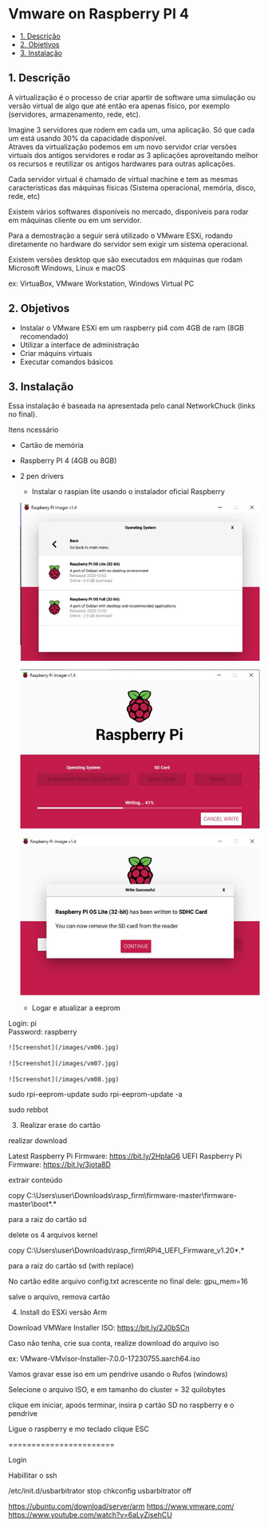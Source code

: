 # Vmware on Raspberry PI 4

- [1. Descrição](#link1)
- [2. Objetivos](#link2)
- [3. Instalação](#link3)

<a id="link1"></a>
## 1. Descrição

A virtualização é o processo de criar apartir de software uma simulação ou versão virtual de algo que até então era apenas 
físico, por exemplo (servidores, armazenamento, rede, etc).

Imagine 3 servidores que rodem em cada um, uma aplicação. Só que cada um está usando 30% da capacidade disponível.</br>
Atraves da virtualização podemos em um novo servidor criar versões virtuais dos antigos servidores e rodar as 3 aplicações
aproveitando melhor os recursos e reutilizar os antigos hardwares para outras aplicações.

Cada servidor virtual é chamado de virtual machine e tem as mesmas caracteristicas das máquinas físicas (Sistema operacional,
memória, disco, rede, etc)

Existem vários softwares disponíveis no mercado, disponíveis para rodar em máquinas cliente ou em um servidor.

Para a demostração a seguir será utilizado o VMware ESXi, rodando diretamente no hardware do servidor sem 
exigir um sistema operacional.

Existem versões desktop que são executados em máquinas que rodam Microsoft Windows, Linux e macOS

ex: VirtuaBox, VMware Workstation, Windows Virtual PC

<a id="link2"></a>
## 2. Objetivos

- Instalar o VMware ESXi em um raspberry pi4 com 4GB de ram (8GB recomendado)
- Utilizar a interface de administração
- Criar máquins virtuais
- Executar comandos básicos

<a id="link3"></a>
## 3. Instalação

Essa instalação é baseada na apresentada pelo canal NetworkChuck (links no final).

Itens ncessário

- Cartão de memória
- Raspberry PI 4 (4GB ou 8GB)
- 2 pen drivers

	- Instalar o raspian lite usando o instalador oficial Raspberry
	
	![Screenshot](/images/vm03.jpg)

	![Screenshot](/images/vm04.jpg)
	
	![Screenshot](/images/vm05.jpg)
	
	- Logar e atualizar a eeprom

Login: pi</br>
Password: raspberry</br>
	
	![Screenshot](/images/vm06.jpg)

	![Screenshot](/images/vm07.jpg)
	
	![Screenshot](/images/vm08.jpg)


	

sudo rpi-eeprom-update
sudo rpi-eeprom-update -a

sudo rebbot

3) Realizar erase do cartão

realizar download

Latest Raspberry Pi Firmware: https://bit.ly/2HpIaG6
UEFI Raspberry Pi Firmware: https://bit.ly/3jota8D

extrair conteúdo

copy C:\Users\user\Downloads\rasp_firm\firmware-master\firmware-master\boot\*.*

para a raiz do cartão sd

delete os 4 arquivos kernel

copy C:\Users\user\Downloads\rasp_firm\RPi4_UEFI_Firmware_v1.20\*.*

para a raiz do cartão sd (with replace)

No cartão edite arquivo config.txt
acrescente no final dele: gpu_mem=16

salve o arquivo, remova cartão

4) Install do ESXi versão Arm

Download 
VMWare Installer ISO: https://bit.ly/2J0bSCn

Caso não tenha, crie sua conta, realize download do arquivo iso

ex: VMware-VMvisor-Installer-7.0.0-17230755.aarch64.iso

Vamos gravar esse iso em um pendrive usando o Rufos (windows)

Selecione o arquivo ISO, e em tamanho do cluster = 32 quilobytes

clique em iniciar, apoós terminar, insira p cartão SD no raspberry e o pendrive

Ligue o raspberry e mo teclado clique ESC

=======================

Login

Habillitar o ssh


/etc/init.d/usbarbitrator stop
chkconfig usbarbitrator off

https://ubuntu.com/download/server/arm
https://www.vmware.com/
https://www.youtube.com/watch?v=6aLyZisehCU